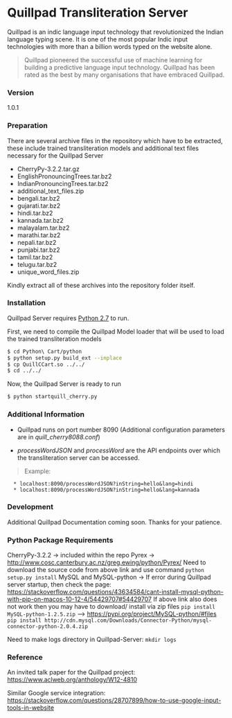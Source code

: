 # Quillpad Transliteration Server

   Quillpad is an indic language input technology that revolutionized the Indian language typing scene. It is one of the most popular Indic input technologies with more than a billion words typed on the website alone.

   > Quillpad pioneered the successful use of machine learning for 
   > building a predictive language input technology. 
   > Quillpad has been rated as the best by many organisations that have embraced Quillpad.

   ### Version
   1.0.1

   ### Preparation

   There are several archive files in the repository which have to be extracted, these include trained transliteration models and additional text files necessary for the Quillpad Server

   *  CherryPy-3.2.2.tar.gz
   *  EnglishPronouncingTrees.tar.bz2
   *  IndianPronouncingTrees.tar.bz2
   *  additional_text_files.zip
   *  bengali.tar.bz2
   *  gujarati.tar.bz2
   *  hindi.tar.bz2
   *  kannada.tar.bz2
   *  malayalam.tar.bz2
   *  marathi.tar.bz2
   *  nepali.tar.bz2
   *  punjabi.tar.bz2
   *  tamil.tar.bz2
   *  telugu.tar.bz2
   *  unique_word_files.zip

   Kindly extract all of these archives into the repository folder itself.

   ### Installation

   Quillpad Server requires [Python 2.7](https://www.python.org/downloads/) to run.

   First, we need to compile the Quillpad Model loader that will be used to load the trained transliteration models

   ```sh
   $ cd Python\ Cart/python
   $ python setup.py build_ext --inplace
   $ cp QuillCCart.so ../../
   $ cd ../../
   ```

   Now, the Quillpad Server is ready to run

   ```sh
   $ python startquill_cherry.py
   ```

   ### Additional Information

   * Quillpad runs on port number 8090 (Additional configuration parameters are in *quill_cherry8088.conf*)

   * *processWordJSON* and *processWord* are the API endpoints over which the transliteration server can be accessed.
   > Example:

      * localhost:8090/processWordJSON?inString=hello&lang=hindi
      * localhost:8090/processWordJSON?inString=hello&lang=kannada

   ### Development

   Additional Quillpad Documentation coming soon. Thanks for your patience.

   ### Python Package Requirements
   CherryPy-3.2.2 -> included within the repo
   Pyrex -> http://www.cosc.canterbury.ac.nz/greg.ewing/python/Pyrex/
   		Need to download the source code from above link and use command `python setup.py install`
   MySQL and MySQL-python -> If error during Quillpad server startup, then check the page:
   		https://stackoverflow.com/questions/43634584/cant-install-mysql-python-with-pip-on-macos-10-12-4/54429707#54429707
   		If above link also does not work then you may have to download/ install via zip files
   		`pip install MySQL-python-1.2.5.zip` --> https://pypi.org/project/MySQL-python/#files
   		`pip install http://cdn.mysql.com/Downloads/Connector-Python/mysql-connector-python-2.0.4.zip`  
   		
   Need to make logs directory in Quillpad-Server:
   `mkdir logs`

   ### Reference
   An invited talk paper for the Quillpad project:
   https://www.aclweb.org/anthology/W12-4810
   
   Similar Google service integration:
   https://stackoverflow.com/questions/28707899/how-to-use-google-input-tools-in-website
